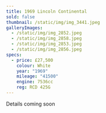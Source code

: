 ```yaml
---
title: 1969 Lincoln Continental
sold: false
thumbnail: /static/img/img_3441.jpeg
galleryImages:
  - /static/img/img_2852.jpeg
  - /static/img/img_2858.jpeg
  - /static/img/img_2853.jpeg
  - /static/img/img_2856.jpeg
specs:
  - price: £27,500
    colour: White
    year: "1969"
    mileage: "41500"
    engine: 7536cc
    reg: RCD 425G
---
```

Details coming soon